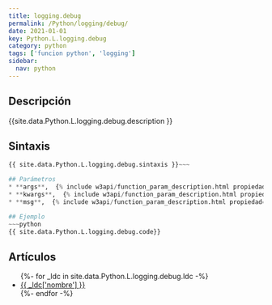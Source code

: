 ```yaml
---
title: logging.debug
permalink: /Python/logging/debug/
date: 2021-01-01
key: Python.L.logging.debug
category: python
tags: ['funcion python', 'logging']
sidebar: 
  nav: python
---
```


## Descripción
{{site.data.Python.L.logging.debug.description }}

## Sintaxis
~~~python
{{ site.data.Python.L.logging.debug.sintaxis }}~~~

## Parámetros
* **args**,  {% include w3api/function_param_description.html propiedad=site.data.Python.L.logging.debug valor="args" %}
* **kwargs**,  {% include w3api/function_param_description.html propiedad=site.data.Python.L.logging.debug valor="kwargs" %}
* **msg**,  {% include w3api/function_param_description.html propiedad=site.data.Python.L.logging.debug valor="msg" %}

## Ejemplo
~~~python
{{ site.data.Python.L.logging.debug.code}}
~~~

## Artículos
<ul>
{%- for _ldc in site.data.Python.L.logging.debug.ldc -%}
   <li>
       <a href="{{_ldc['url'] }}">{{ _ldc['nombre'] }}</a>
   </li>
{%- endfor -%}
</ul>
